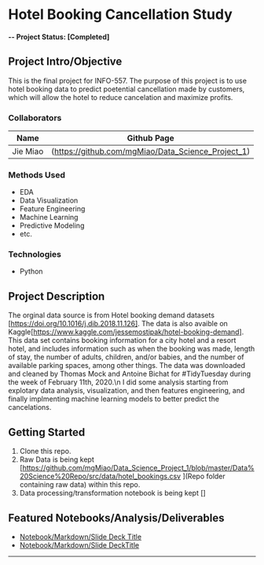 # Hotel Booking Cancellation Study

#### -- Project Status: [Completed]

## Project Intro/Objective
This is the final project for INFO-557. The purpose of this project is to use hotel booking data to predict poetential cancellation made by customers, which will allow the hotel to reduce cancelation and maximize profits. 

### Collaborators
|Name     |  Github Page   | 
|---------|-----------------|
|Jie Miao | (https://github.com/mgMiao/Data_Science_Project_1)|

### Methods Used
* EDA
* Data Visualization
* Feature Engineering
* Machine Learning
* Predictive Modeling
* etc.

### Technologies
* Python


## Project Description
The orginal data source is from Hotel booking demand datasets [https://doi.org/10.1016/j.dib.2018.11.126]. The data is also avaible on Kaggle[https://www.kaggle.com/jessemostipak/hotel-booking-demand]. This data set contains booking information for a city hotel and a resort hotel, and includes information such as when the booking was made, length of stay, the number of adults, children, and/or babies, and the number of available parking spaces, among other things. The data was downloaded and cleaned by Thomas Mock and Antoine Bichat for #TidyTuesday during the week of February 11th, 2020.\n
I did some analysis starting from explotary data analysis, visualization, and then features engineering, and finally implmenting machine learning models to better predict the cancelations. 


## Getting Started

1. Clone this repo.
2. Raw Data is being kept [https://github.com/mgMiao/Data_Science_Project_1/blob/master/Data%20Science%20Repo/src/data/hotel_bookings.csv ](Repo folder containing raw data) within this repo.
3. Data processing/transformation notebook is being kept []



## Featured Notebooks/Analysis/Deliverables
* [Notebook/Markdown/Slide Deck Title](#)
* [Notebook/Markdown/Slide DeckTitle](#)

---

